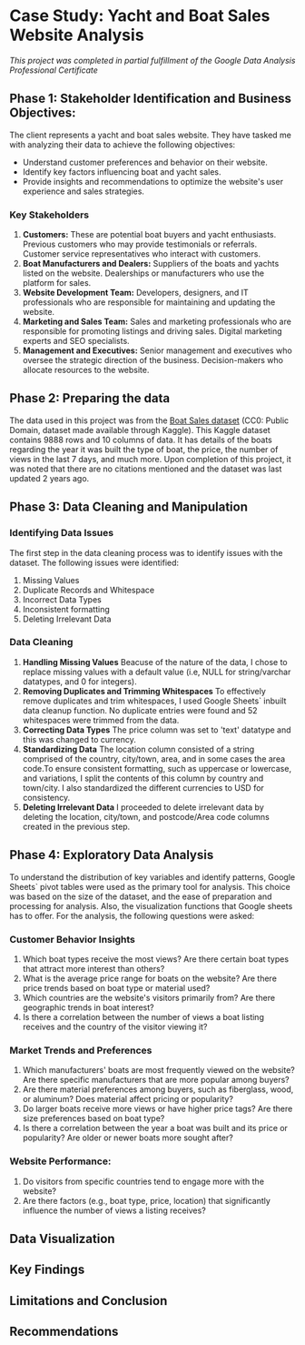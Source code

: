 # Case Study: Yacht and Boat Sales Website Analysis
*This project was completed in partial fulfillment of the Google Data Analysis Professional Certificate*

## Phase 1: Stakeholder Identification and Business Objectives:
The client represents a yacht and boat sales website. They have tasked me with analyzing their data to achieve the following objectives:

* Understand customer preferences and behavior on their website.
* Identify key factors influencing boat and yacht sales.
* Provide insights and recommendations to optimize the website's user experience and sales strategies.

### Key Stakeholders
1. **Customers:** These are potential boat buyers and yacht enthusiasts. Previous customers who may provide testimonials or referrals. Customer service representatives who interact with customers.
2. **Boat Manufacturers and Dealers:** Suppliers of the boats and yachts listed on the website. Dealerships or manufacturers who use the platform for sales.
3. **Website Development Team:** Developers, designers, and IT professionals who are responsible for maintaining and updating the website.
4. **Marketing and Sales Team:** Sales and marketing professionals who are responsible for promoting listings and driving sales. Digital marketing experts and SEO specialists.
5. **Management and Executives:** Senior management and executives who oversee the strategic direction of the business. Decision-makers who allocate resources to the website.

## Phase 2: Preparing the data
  The data used in this project was from the [Boat Sales dataset](https://www.kaggle.com/datasets/karthikbhandary2/boat-sales) (CC0: Public Domain, dataset made available through Kaggle). This Kaggle dataset contains 9888 rows and 10 columns of data. It has details of the boats regarding the year it was built the type of boat, the price, the number of views in the last 7 days, and much more. Upon completion of this project, it was noted that there are no citations mentioned and the dataset was last updated 2 years ago. 

## Phase 3: Data Cleaning and Manipulation
### Identifying Data Issues
The first step in the data cleaning process was to identify issues with the dataset. The following issues were identified:
1. Missing Values
2. Duplicate Records and Whitespace
3. Incorrect Data Types
4. Inconsistent formatting
5. Deleting Irrelevant Data

### Data Cleaning
1. **Handling Missing Values**
   Beacuse of the nature of the data, I chose to replace missing values with a default value (i.e, NULL for string/varchar datatypes, and 0 for integers).
2. **Removing Duplicates and Trimming Whitespaces**
   To effectively remove duplicates and trim whitespaces, I used Google Sheets` inbuilt data cleanup function. No duplicate entries were found and 52 whitespaces were trimmed from the data.
3. **Correcting Data Types**
   The price column was set to 'text' datatype and this was changed to currency.
4. **Standardizing Data**
   The location column consisted of a string comprised of the country, city/town, area, and in some cases the area code.To ensure consistent formatting, such as uppercase or lowercase, and variations, I split the contents of this column by country and town/city. I also standardized the different currencies to USD for consistency.
5. **Deleting Irrelevant Data**
   I proceeded to delete irrelevant data by deleting the location, city/town, and postcode/Area code columns created in the previous step.


## Phase 4: Exploratory Data Analysis
To understand the distribution of key variables and identify patterns, Google Sheets` pivot tables were used as the primary tool for analysis. This choice was based on the size of the dataset, and the ease of preparation and processing for analysis. Also, the visualization functions that Google sheets has to offer. For the analysis, the following questions were asked:

### Customer Behavior Insights
1. Which boat types receive the most views? Are there certain boat types that attract more interest than others?
2. What is the average price range for boats on the website? Are there price trends based on boat type or material used?
3. Which countries are the website's visitors primarily from? Are there geographic trends in boat interest?
4. Is there a correlation between the number of views a boat listing receives and the country of the visitor viewing it?

### Market Trends and Preferences
1. Which manufacturers' boats are most frequently viewed on the website? Are there specific manufacturers that are more popular among buyers?
2. Are there material preferences among buyers, such as fiberglass, wood, or aluminum? Does material affect pricing or popularity?
3. Do larger boats receive more views or have higher price tags? Are there size preferences based on boat type?
4. Is there a correlation between the year a boat was built and its price or popularity? Are older or newer boats more sought after?

### Website Performance:
1. Do visitors from specific countries tend to engage more with the website?
2. Are there factors (e.g., boat type, price, location) that significantly influence the number of views a listing receives?

## Data Visualization
## Key Findings
## Limitations and Conclusion
## Recommendations


